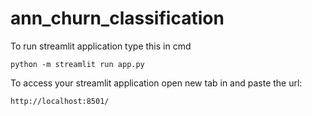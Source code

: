 # ann_churn_classification

To run streamlit application type this in cmd

```
python -m streamlit run app.py
```


To access your streamlit application open new tab in and paste the url:
```
http://localhost:8501/
```
